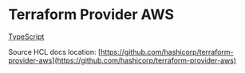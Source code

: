 # Terraform Provider AWS

[TypeScript](typescript/index.markdown)


Source HCL docs location: [https://github.com/hashicorp/terraform-provider-aws](https://github.com/hashicorp/terraform-provider-aws)
